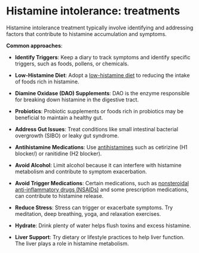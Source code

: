 # Histamine intolerance: treatments

Histamine intolerance treatment typically involve identifying and addressing factors that contribute to histamine accumulation and symptoms.

**Common approaches**:

* **Identify Triggers**: Keep a diary to track symptoms and identify specific triggers, such as foods, pollens, or chemicals.

* **Low-Histamine Diet**: Adopt a [low-histamine diet](../low-histamine-diet/) to reducing the intake of foods rich in histamine.

* **Diamine Oxidase (DAO) Supplements**: DAO is the enzyme responsible for breaking down histamine in the digestive tract.

* **Probiotics**: Probiotic supplements or foods rich in probiotics may be beneficial to maintain a healthy gut.

* **Address Gut Issues**: Treat conditions like small intestinal bacterial overgrowth (SIBO) or leaky gut syndrome.

* **Antihistamine Medications**: Use [antihistamines](../anthistamines/) such as cetirizine (H1 blocker/) or ranitidine (H2 blocker).

* **Avoid Alcohol**: Limit alcohol because it can interfere with histamine metabolism and contribute to symptom exacerbation.

* **Avoid Trigger Medications**: Certain medications, such as [nonsteroidal anti-inflammatory drugs (NSAIDs)](../nonsteroidal-anti-inflammatory-drugs/) and some prescription medications, can contribute to histamine release.

* **Reduce Stress**: Stress can trigger or exacerbate symptoms. Try meditation, deep breathing, yoga, and relaxation exercises.

* **Hydrate**: Drink plenty of water helps flush toxins and excess histamine.

* **Liver Support**: Try dietary or lifestyle practices to help liver function. The liver plays a role in histamine metabolism.
